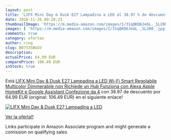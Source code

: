 ```yaml
---
layout: post
title: 'LIFX Mini Day & Dusk E27 Lampadina a LED al 38.97 % de descuento'
date: 2020-11-26 09:20:23
thumbnailImage: 'https://m.media-amazon.com/images/I/31qQKQ6JeGL._SL200_.jpg'
images: [ 'https://m.media-amazon.com/images/I/31qQKQ6JeGL._SL200_.jpg' ]
comments: true
category: ofertas
author: ring
slug: B0753SBGGV
description:
actualPrice: 64.99 EUR
comparePrice: 106.49 EUR
inStock: true
---
```


Está [LIFX Mini Day & Dusk E27 Lampadina a LED Wi-Fi Smart  Regolabile  Multicolor  Dimmerabile  non Richiede un Hub  Funziona con Alexa  Apple HomeKit e Google Assistant  Confezione da 4](https://www.amazon.it/dp/B0753SBGGV/?tag=tolees00-21) con 38.97 de descuento por 64.99 EUR (original: 106.49 EUR) en el siguiente enlace!

[![LIFX Mini Day & Dusk E27 Lampadina a LED](https://m.media-amazon.com/images/I/31qQKQ6JeGL._SL200_.jpg)](https://www.amazon.it/dp/B0753SBGGV/?tag=tolees00-21)

[Ver la oferta!!](https://www.amazon.it/dp/B0753SBGGV/?tag=tolees00-21)

Links participate in Amazon Associate program and might generate a comission on qualifying sales


